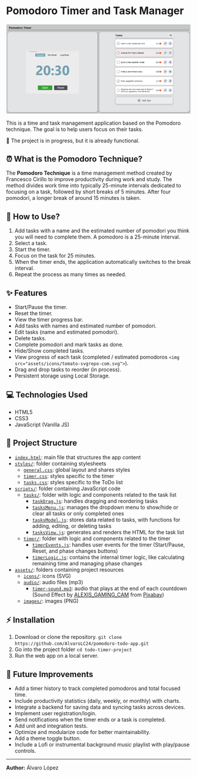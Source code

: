 # Pomodoro Timer and Task Manager

![Web application with the Pomodoro timer on the left and the task list on the right](assets/images/app-screenshot.PNG)

This is a time and task management application based on the Pomodoro technique. The goal is to help users focus on their tasks.

📌 The project is in progress, but it is already functional.

## ⏰ What is the Pomodoro Technique?

The **Pomodoro Technique** is a time management method created by Francesco Cirillo to improve productivity during work and study. The method divides work time into typically 25-minute intervals dedicated to focusing on a task, followed by short breaks of 5 minutes. After four pomodori, a longer break of around 15 minutes is taken.


## 🚀 How to Use?

1. Add tasks with a name and the estimated number of pomodori you think you will need to complete them. A pomodoro is a 25-minute interval.
2. Select a task.
3. Start the timer.
4. Focus on the task for 25 minutes.
5. When the timer ends, the application automatically switches to the break interval.
6. Repeat the process as many times as needed.


## ✨ Features

- Start/Pause the timer.
- Reset the timer.
- View the timer progress bar.
- Add tasks with names and estimated number of pomodori.
- Edit tasks (name and estimated pomodori).
- Delete tasks.
- Complete pomodori and mark tasks as done.
- Hide/Show completed tasks.
- View progress of each task (completed / estimated pomodoros `<img src="assets/icons/tomato-svgrepo-com.svg">`).
- Drag and drop tasks to reorder (in process).
- Persistent storage using Local Storage.


## 💻 Technologies Used

- HTML5
- CSS3
- JavaScript (Vanilla JS)


## 📁 Project Structure

- [`index.html`](index.html): main file that structures the app content
- [`styles/`](styles): folder containing stylesheets
  - [`general.css`](styles/general.css): global layout and shares styles
  - [`timer.css`](styles/timer.css): styles specific to the timer
  - [`tasks.css`](styles/tasks.css): styles specific to the ToDo list
- [`scripts/`](scripts): folder containing JavaScript code
  - [`tasks/`](scripts/tasks): folder with logic and components related to the task list
    - [`taskDrag.js`](scripts/tasks/taskDrag.js): handles dragging and reordering tasks
    - [`tasksMenu.js`](scripts/tasks/tasksMenu.js): manages the dropdown menu to show/hide or clear all tasks or only completed ones
    - [`tasksModel.js`](scripts/tasks/tasksModel.js): stores data related to tasks, with functions for adding, editing, or deleting tasks
    - [`tasksView.js`](scripts/tasks/tasksView.js): generates and renders the HTML for the task list
  - [`timer/`](scripts/timer): folder with logic and components related to the timer
    - [`timerEvents.js`](scripts/timer/timerEvents.js): handles user events for the timer (Start/Pause, Reset, and phase changes buttons)
    - [`timerLogic.js`](scripts/timer/timerLogic.js): contains the internal timer logic, like calculating remaining time and managing phase changes
- [`assets/`](assets): folders containing project resources
  - [`icons/`](assets/icons): icons (SVG)
  - [`audio/`](assets/audio): audio files (mp3)
    - [`timer-sound.mp3`](assets/audio/timer-sound.js): audio that plays at the end of each countdown (Sound Effect by [ALEXIS_GAMING_CAM](https://pixabay.com/es/users/alexis_gaming_cam-50011695/?utm_source=link-attribution&utm_medium=referral&utm_campaign=music&utm_content=342934) from [Pixabay](https://pixabay.com//?utm_source=link-attribution&utm_medium=referral&utm_campaign=music&utm_content=342934))
  - [`images/`](assets/images): images (PNG)


## ⚡ Installation

1. Download or clone the repository.
  `git clone https://github.com/AlvaroLC24/pomodoro-todo-app.git`
2. Go into the project folder
  `cd todo-timer-project`
3. Run the web app on a local server.


## 💯 Future Improvements

- Add a timer history to track completed pomodoros and total focused time.
- Include productivity statistics (daily, weekly, or monthly) with charts.
- Integrate a backend for saving data and syncing tasks across devices.
- Implement user registration/login.
- Send notifications when the timer ends or a task is completed.
- Add unit and integration tests.
- Optimize and modularize code for better maintainability.
- Add a theme toggle button.
- Include a Lofi or instrumental background music playlist with play/pause controls.

---

**Author:** Álvaro López